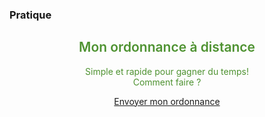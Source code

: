 
<!-- Block tags module -->
<div class="block tags_block  animated flipInY">
	<h3 class="title_block title_block_green">Pratique</h3>
    <div class="block_content" style="text-align: center;color: #4e9231;">
        <i class="fa fa-file-text-o" style="font-size: 110px;margin: 20px 0;"></i>
        <h2 style="text-align: center;font-weight:600;">Mon ordonnance à distance</h2>
        <p style="text-align: center">Simple et rapide pour gagner du temps! <br />
            Comment faire ?</p>
        <a class="btn btn-block btn-primary" href="/Services/[!Systeme::getMenu(Pharmacie/Ordonnance)!]">Envoyer mon ordonnance</a>
    </div>
</div>
<!-- /Block tags module -->
